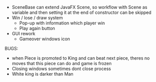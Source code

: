 * SceneBase can extend JavaFX Scene, so workflow with Scene as variable and then setting it at the end of constructor can be skipped
* Win / lose / draw system
  * Pop-up with information which player win
  * Play again button
* GUI rework
  * Gameover windows icon

BUGS:
  * when Piece is promoted to King and can beat next piece, theres no moves that this piece can do and game is frozen
  * Closing windows sometimes dont close process
  * White king is darker than Man